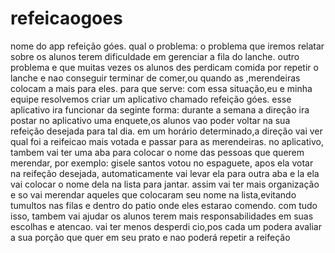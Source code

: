 # refeicaogoes
nome do app refeição góes.
qual o problema: o problema que iremos relatar sobre os alunos terem dificuldade em gerenciar a fila do lanche. outro problema e que muitas vezes os alunos des
perdicam comida por repetir o lanche e nao conseguir terminar de comer,ou quando as ,merendeiras colocam a mais para eles.
para que serve: com essa situação,eu e minha equipe resolvemos criar um aplicativo chamado refeição góes. esse aplicativo ira funcionar da seginte forma: durante a semana a direção ira postar no aplicativo uma enquete,os alunos vao poder voltar na sua refeição desejada para tal dia. em um horário determinado,a
direção vai ver qual foi a reifeicao mais votada e passar para as merendeiras. no aplicativo, tambem vai ter uma aba para colocar o nome das pessoas que querem
merendar, por exemplo: gisele santos votou no espaguete, apos ela votar na reifeção desejada, automaticamente vai levar ela para outra aba e la ela vai colocar
o nome dela na lista para jantar. assim vai ter mais organização e so vai merendar aqueles que colocaram seu nome na lista,evitando tumultos nas filas e dentro 
do patio onde eles estarao comendo. com tudo isso, tambem vai ajudar os alunos terem mais responsabilidades em suas escolhas e atencao.  vai ter menos desperdi
cio,pos cada um podera avaliar a sua porção que quer em seu prato e nao poderá repetir a reifeção 
